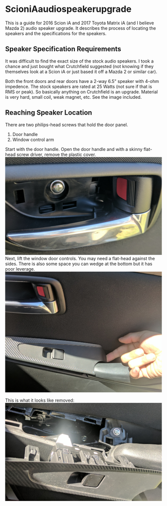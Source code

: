 # ScioniAaudiospeakerupgrade
This is a guide for 2016 Scion iA and 2017 Toyota Matrix iA (and I believe Mazda 2) audio speaker upgrade. It describes the process of locating the speakers and the specifications for the speakers.


## Speaker Specification Requirements

It was difficult to find the exact size of the stock audio speakers. I took a chance and just bought what Crutchfield suggested (not knowing if they themselves look at a Scion iA or just based it off a Mazda 2 or similar car).

Both the front doors and rear doors have a 2-way 6.5" speaker with 4-ohm impedence.
The stock speakers are rated at 25 Watts (not sure if that is RMS or peak). So basically anything on Crutchfield is an upgrade. Material is very hard, small coil, weak magnet, etc. See the image included.

## Reaching Speaker Location
There are two philips-head screws that hold the door panel.
1. Door handle
2. Window control arm

Start with the door handle. Open the door handle and with a skinny flat-head screw driver, remove the plastic cover. 
![Open door handle cover](https://github.com/deadsupra/ScioniAaudiospeakerupgrade/blob/master/door_handle_cover3.jpg)
Next, lift the window door controls. You may need a flat-head against the sides. There is also some space you can wedge at the bottom but it has poor leverage.
![Lift window controls](https://github.com/deadsupra/ScioniAaudiospeakerupgrade/blob/master/window_control_removal3.jpg)

This is what it looks like removed:
![Removed window controls](https://github.com/deadsupra/ScioniAaudiospeakerupgrade/blob/master/window_control_removed4.jpg)
